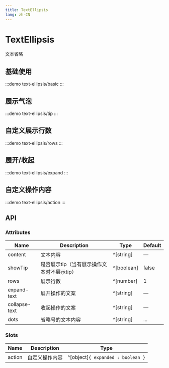 ```yaml
---
title: TextEllipsis
lang: zh-CN
---
```


# TextEllipsis

文本省略

## 基础使用

:::demo
text-ellipsis/basic
:::

## 展示气泡

:::demo
text-ellipsis/tip
:::

## 自定义展示行数

:::demo
text-ellipsis/rows
:::

## 展开/收起

:::demo
text-ellipsis/expand
:::

## 自定义操作内容

:::demo
text-ellipsis/action
:::

## API

### Attributes

| Name          | Description                                | Type       | Default |
| ------------- | ------------------------------------------ | ---------- | ------- |
| content       | 文本内容                                   | ^[string]  | —       |
| showTip       | 是否展示tip（当有展示操作文案时不展示tip） | ^[boolean] | false   |
| rows          | 展示行数                                   | ^[number]  | 1       |
| expand-text   | 展开操作的文案                             | ^[string]  | —       |
| collapse-text | 收起操作的文案                             | ^[string]  | —       |
| dots          | 省略号的文本内容                           | ^[string]  | ...     |

### Slots

| Name   | Description    | Type                              |
| ------ | -------------- | --------------------------------- |
| action | 自定义操作内容 | ^[object]`{ expanded : boolean }` |
